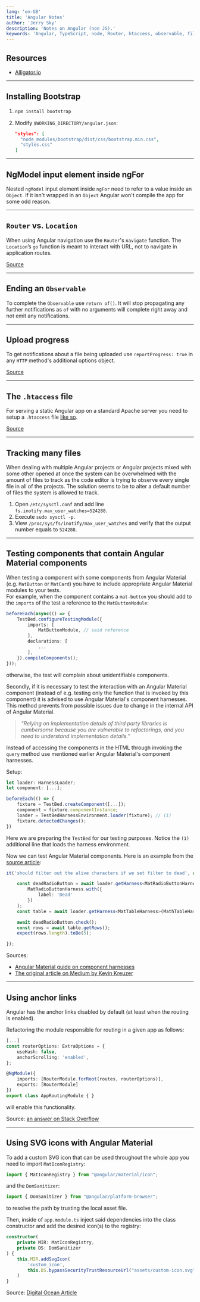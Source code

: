 ```yaml
---
lang: 'en-GB'
title: 'Angular Notes'
author: 'Jerry Sky'
description: 'Notes on Angular (non JS).'
keywords: 'Angular, TypeScript, node, Router, htaccess, observable, file, model, app, program, npm'
---
```




## Resources

- [Alligator.io](https://alligator.io/angular/)

---



## Installing Bootstrap

1. ```bash
   npm install bootstrap
   ```

2. Modify `$WORKING_DIRECTORY/angular.json`:

   ```json
   "styles": [
     "node_modules/bootstrap/dist/css/bootstrap.min.css",
     "styles.css"
   ]
   ```

---



## NgModel input element inside ngFor

Nested `ngModel` input element inside `ngFor` need to refer to a value inside an `Object`.
If it isn't wrapped in an `Object` Angular won't compile the app for some odd reason.

---



## `Router` vs. `Location`

When using Angular navigation use the `Router`'s `navigate` function.
The `Location`’s `go` function is meant to interact with URL, not to navigate in application routes.

[Source](https://stackoverflow.com/a/42858854/4249875)

---



## Ending an `Observable`

To complete the `Observable` use `return of()`.
It will stop propagating any further notifications as `of` with no
arguments will complete right away and not emit any notifications.

---



## Upload progress

To get notifications about a file being uploaded use `reportProgress: true` in any `HTTP` method's additional options object.

[Source](https://stackoverflow.com/a/54899930/4249875)

---



## The `.htaccess` file

For serving a static Angular app on a standard Apache server
you need to setup a `.htaccess` file [like so](web-dev.md#corb--cors).

[Source](https://stackoverflow.com/a/22740184/4249875)

---



## Tracking many files

When dealing with multiple Angular projects or Angular projects mixed with some other opened at once the system can be overwhelmed with the amount of files to track as the code editor is trying to observe every single file in all of the projects. The solution seems to be to alter a default number of files the system is allowed to track.

<!-- spell-checker: disable-next-line -->
1. Open `/etc/sysctl.conf` and add line `fs.inotify.max_user_watches=524288`.
    <!-- spell-checker: disable-next-line -->
2. Execute `sudo sysctl -p`.
    <!-- spell-checker: disable-next-line -->
3. View `/proc/sys/fs/inotify/max_user_watches` and verify that the output number equals to `524288`.

---



## Testing components that contain Angular Material components

[ng-material-harnesses]: https://medium.com/@kevinkreuzer/test-your-components-using-angular-materials-component-harnesses-f9c1deebdf5d

When testing a component with some components from Angular Material
(e.g. `MatButton` or `MatCard`) you have to include appropriate
Angular Material modules to your tests.\
For example, when the component contains a `mat-button` you should add
to the `imports` of the test a reference to the `MatButtonModule`:

```ts
beforeEach(async(() => {
    TestBed.configureTestingModule({
        imports: [
            MatButtonModule, // said reference
        ],
        declarations: [
            ...
        ],
    }).compileComponents();
}));
```

otherwise, the test will complain about unidentifiable components.

Secondly, if it is necessary to test the interaction with
an Angular Material component (instead of e.g. testing only the function
that is invoked by this component) it is advised to use Angular Material's component harnesses.
This method prevents from possible issues due to change in the internal API of Angular Material.

> *“Relying on implementation details of third party libraries*
> *is cumbersome because you are vulnerable to refactorings,*
> *and you need to understand implementation details.”*

Instead of accessing the components in the HTML through invoking
the `query` method use mentioned earlier Angular Material's component harnesses.

Setup:

```ts
let loader: HarnessLoader;
let component: [...];

beforeEach(() => {
    fixture = TestBed.createComponent([...]);
    component = fixture.componentInstance;
    loader = TestBedHarnessEnvironment.loader(fixture); // (1)
    fixture.detectedChanges();
})
```

Here we are preparing the `TestBed` for our testing purposes.
Notice the `(1)` additional line that loads the harness environment.

Now we can test Angular Material components. Here is an example from the [source article][ng-material-harnesses]:

```ts
it('should filter out the alive characters if we set filter to dead', async () => {

    const deadRadioButton = await loader.getHarness<MatRadioButtonHarness>(
        MatRadioButtonHarness.with({
            label: 'Dead'
        })
    );
    const table = await loader.getHarness<MatTableHarness>(MathTableHarness);

    await deadRadioButton.check();
    const rows = await table.getRows();
    expect(rows.length).toBe(5);

});
```

Sources:

- [Angular Material guide on component harnesses](https://material.angular.io/guide/using-component-harnesses)
- [The original article on Medium by Kevin Kreuzer][ng-material-harnesses]

---



## Using anchor links

Angular has the anchor links disabled by default (at least when the routing is enabled).

Refactoring the module responsible for routing in a given app as follows:

```ts
[...]
const routerOptions: ExtraOptions = {
    useHash: false,
    anchorScrolling: 'enabled',
};

@NgModule({
    imports: [RouterModule.forRoot(routes, routerOptions)],
    exports: [RouterModule]
})
export class AppRoutingModule { }
```

will enable this functionality.

Source: [an answer on Stack Overflow](https://stackoverflow.com/a/52724769/4249875)

---



## Using SVG icons with Angular Material

To add a custom SVG icon that can be used throughout the whole app you need to import `MatIconRegistry`:

```ts
import { MatIconRegistry } from "@angular/material/icon";
```

and the `DomSanitizer`:

```ts
import { DomSanitizer } from "@angular/platform-browser";
```

to resolve the path by trusting the local asset file.

Then, inside of `app.module.ts` inject said dependencies into
the class constructor and add the desired icon(s) to the registry:

```ts
constructor(
    private MIR: MatIconRegistry,
    private DS: DomSanitizer
) {
    this.MIR.addSvgIcon(
        'custom_icon',
        this.DS.bypassSecurityTrustResourceUrl("assets/custom-icon.svg")
    )
}
```

Source: [Digital Ocean Article](https://www.digitalocean.com/community/tutorials/angular-custom-svg-icons-angular-material)
